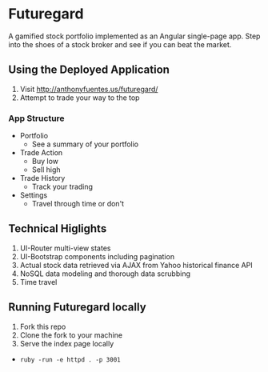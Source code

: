 
# Futuregard

A gamified stock portfolio implemented as an Angular single-page app.
Step into the shoes of a stock broker and see if you can beat the market.

## Using the Deployed Application
1. Visit http://anthonyfuentes.us/futuregard/
2. Attempt to trade your way to the top

### App Structure
* Portfolio
  - See a summary of your portfolio
* Trade Action
  - Buy low
  - Sell high
* Trade History
  - Track your trading
* Settings
  - Travel through time or don't

## Technical Higlights
1. UI-Router multi-view states
2. UI-Bootstrap components including pagination
3. Actual stock data retrieved via AJAX from Yahoo historical finance API
4. NoSQL data modeling and thorough data scrubbing
5. Time travel

## Running Futuregard locally
1. Fork this repo
2. Clone the fork to your machine
3. Serve the index page locally
  - `ruby -run -e httpd . -p 3001`
